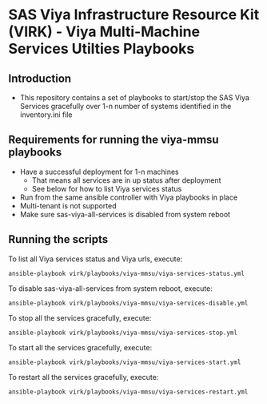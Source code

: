 # SAS Viya Infrastructure Resource Kit (VIRK) - Viya Multi-Machine Services Utilties Playbooks

## Introduction
* This repository contains a set of playbooks to start/stop the SAS Viya Services gracefully over 1-n number of systems identified in the inventory.ini file

## Requirements for running the viya-mmsu playbooks
* Have a successful deployment for 1-n machines
  - That means all services are in up status after deployment
  - See below for how to list Viya services status
* Run from the same ansible controller with Viya playbooks in place
* Multi-tenant is not supported
* Make sure sas-viya-all-services is disabled from system reboot

## Running the scripts
To list all Viya services status and Viya urls, execute:
```
ansible-playbook virk/playbooks/viya-mmsu/viya-services-status.yml
```
To disable sas-viya-all-services from system reboot, execute:
```
ansible-playbook virk/playbooks/viya-mmsu/viya-services-disable.yml
```
To stop all the services gracefully, execute:
```
ansible-playbook virk/playbooks/viya-mmsu/viya-services-stop.yml
```
To start all the services gracefully, execute:
```
ansible-playbook virk/playbooks/viya-mmsu/viya-services-start.yml
```
To restart all the services gracefully, execute:
```
ansible-playbook virk/playbooks/viya-mmsu/viya-services-restart.yml
```
